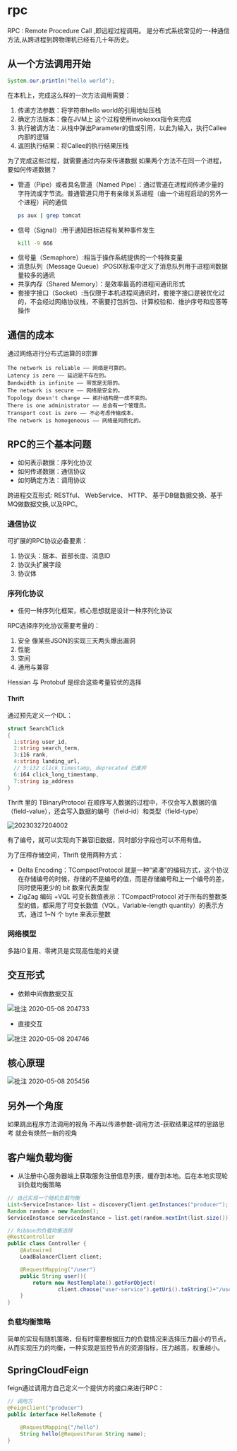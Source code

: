 # rpc

RPC : Remote Procedure Call ,即远程过程调用。
是分布式系统常见的一-种通信方法,从跨进程到跨物理机已经有几十年历史。

## 从一个方法调用开始

```java
System.our.println("hello world");
```

在本机上，完成这么样的一次方法调用需要：

1. 传递方法参数：将字符串hello world的引用地址压栈
2. 确定方法版本：像在JVM上 这个过程使用invokexxx指令来完成
3. 执行被调方法：从栈中弹出Parameter的值或引用，以此为输入，执行Callee内部的逻辑
4. 返回执行结果：将Callee的执行结果压栈

为了完成这些过程，就需要通过内存来传递数据 如果两个方法不在同一个进程，要如何传递数据？

- 管道（Pipe）或者具名管道（Named Pipe）：通过管道在进程间传递少量的字符流或字节流。普通管道只用于有亲缘关系进程（由一个进程启动的另外一个进程）间的通信
  ```sh
  ps aux | grep tomcat
  ```
- 信号（Signal）:用于通知目标进程有某种事件发生
  ```sh
  kill -9 666
  ```
- 信号量（Semaphore）:相当于操作系统提供的一个特殊变量
- 消息队列（Message Queue）:POSIX标准中定义了消息队列用于进程间数据量较多的通讯
- 共享内存（Shared Memory）：是效率最高的进程间通讯形式
- 套接字接口（Socket）:当仅限于本机进程间通讯时，套接字接口是被优化过的，不会经过网络协议栈，不需要打包拆包、计算校验和、维护序号和应答等操作

## 通信的成本

通过网络进行分布式运算的8宗罪

```
The network is reliable —— 网络是可靠的。
Latency is zero —— 延迟是不存在的。
Bandwidth is infinite —— 带宽是无限的。
The network is secure —— 网络是安全的。
Topology doesn't change —— 拓扑结构是一成不变的。
There is one administrator —— 总会有一个管理员。
Transport cost is zero —— 不必考虑传输成本。
The network is homogeneous —— 网络是同质化的。
```

## RPC的三个基本问题

- 如何表示数据：序列化协议
- 如何传递数据：通信协议
- 如何确定方法：调用协议

跨进程交互形式: RESTful、 WebService、 HTTP、 基于DB做数据交换、基于MQ做数据交换,以及RPC。

### 通信协议

可扩展的RPC协议必备要素：

1. 协议头：版本、首部长度、消息ID
2. 协议头扩展字段
3. 协议体

### 序列化协议

- 任何一种序列化框架，核心思想就是设计一种序列化协议

RPC选择序列化协议需要考量的：

1. 安全 像某些JSON的实现三天两头爆出漏洞
2. 性能
3. 空间
4. 通用与兼容

Hessian 与 Protobuf 是综合这些考量较优的选择

#### Thrift

通过预先定义一个IDL：

```go
struct SearchClick
{
  1:string user_id,
  2:string search_term,
  3:i16 rank,
  4:string landing_url,
  // 5:i32 click_timestamp, deprecated 已废弃
  6:i64 click_long_timestamp,
  7:string ip_address
}
```

Thrift 里的 TBinaryProtocol 在顺序写入数据的过程中，不仅会写入数据的值（field-value），还会写入数据的编号（field-id）和类型（field-type）

![20230327204002](/assets/20230327204002.webp)

有了编号，就可以实现向下兼容旧数据，同时部分字段也可以不用有值。

为了压榨存储空间，Thrift 使用两种方式：

- Delta Encoding：TCompactProtocol 就是一种“紧凑”的编码方式，这个协议在存储编号的时候，存储的不是编号的值，而是存储编号和上一个编号的差，同时使用更少的 bit 数来代表类型
- ZigZag 编码 +VQL 可变长数值表示：TCompactProtocol 对于所有的整数类型的值，都采用了可变长数值（VQL，Variable-length quantity）的表示方式，通过 1~N 个 byte 来表示整数

### 网络模型

多路IO复用、零拷贝是实现高性能的关键

## 交互形式

- 依赖中间做数据交互

![批注 2020-05-08 204733](/assets/批注%202020-05-08%20204733.png)

- 直接交互

![批注 2020-05-08 204746](/assets/批注%202020-05-08%20204746.png)

## 核心原理

![批注 2020-05-08 205456](/assets/批注%202020-05-08%20205456.png)

## 另外一个角度

如果跳出程序方法调用的视角 不再以传递参数-调用方法-获取结果这样的思路思考 就会有焕然一新的视角

## 客户端负载均衡

- 从注册中心服务器端上获取服务注册信息列表，缓存到本地。后在本地实现轮训负载均衡策略

```java
// 自己实现一个随机负载均衡
List<ServiceInstance> list = discoveryClient.getInstances("producer");
Random random = new Random();
ServiceInstance serviceInstance = list.get(random.nextInt(list.size()));
```

```java
// Ribbon的负载均衡选择
@RestController
public class Controller {
    @Autowired
    LoadBalancerClient client;

    @RequestMapping("/user")
    public String user(){
        return new RestTemplate().getForObject(
                client.choose("user-service").getUri().toString()+"/user",String.class);
    }
}
```

### 负载均衡策略

简单的实现有随机策略，但有时需要根据压力的负载情况来选择压力最小的节点，从而实现压力的均衡，一种实现是监控节点的资源指标，压力越高，权重越小。

## SpringCloudFeign

feign通过调用方自己定义一个提供方的接口来进行RPC：

```java
// 调用方
@FeignClient("producer")
public interface HelloRemote {

    @RequestMapping("/hello")
    String hello(@RequestParam String name);
}
```
